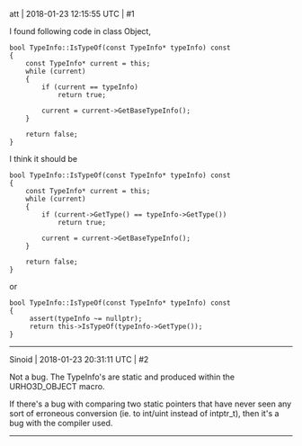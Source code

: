 att | 2018-01-23 12:15:55 UTC | #1

I found following code in class Object,
```
bool TypeInfo::IsTypeOf(const TypeInfo* typeInfo) const
{
    const TypeInfo* current = this;
    while (current)
    {
        if (current == typeInfo)
            return true;

        current = current->GetBaseTypeInfo();
    }

    return false;
}
```
I think it should be
```
bool TypeInfo::IsTypeOf(const TypeInfo* typeInfo) const
{
    const TypeInfo* current = this;
    while (current)
    {
        if (current->GetType() == typeInfo->GetType())
            return true;

        current = current->GetBaseTypeInfo();
    }

    return false;
}
```
or 
```
bool TypeInfo::IsTypeOf(const TypeInfo* typeInfo) const
{
     assert(typeInfo ~= nullptr);
     return this->IsTypeOf(typeInfo->GetType());
}
```

-------------------------

Sinoid | 2018-01-23 20:31:11 UTC | #2

Not a bug. The TypeInfo's are static and produced within the URHO3D_OBJECT macro.

If there's a bug with comparing two static pointers that have never seen any sort of erroneous conversion (ie. to int/uint instead of intptr_t), then it's a bug with the compiler used.

-------------------------

